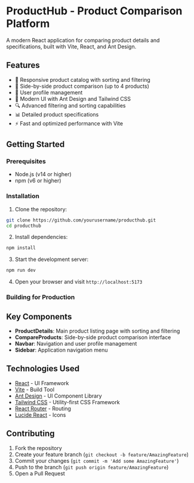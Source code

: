 # ProductHub - Product Comparison Platform

A modern React application for comparing product details and specifications, built with Vite, React, and Ant Design.

## Features

- 📱 Responsive product catalog with sorting and filtering
- 🔄 Side-by-side product comparison (up to 4 products)
- 👤 User profile management
- 🎨 Modern UI with Ant Design and Tailwind CSS
- 🔍 Advanced filtering and sorting capabilities
- 📊 Detailed product specifications
- ⚡ Fast and optimized performance with Vite

## Getting Started

### Prerequisites

- Node.js (v14 or higher)
- npm (v6 or higher)

### Installation

1. Clone the repository:
```bash
git clone https://github.com/yourusername/producthub.git
cd producthub
```

2. Install dependencies:
```bash
npm install
```

3. Start the development server:
```bash
npm run dev
```

4. Open your browser and visit `http://localhost:5173`

### Building for Production

## Key Components

- **ProductDetails**: Main product listing page with sorting and filtering
- **CompareProducts**: Side-by-side product comparison interface
- **Navbar**: Navigation and user profile management
- **Sidebar**: Application navigation menu

## Technologies Used

- [React](https://reactjs.org/) - UI Framework
- [Vite](https://vitejs.dev/) - Build Tool
- [Ant Design](https://ant.design/) - UI Component Library
- [Tailwind CSS](https://tailwindcss.com/) - Utility-first CSS Framework
- [React Router](https://reactrouter.com/) - Routing
- [Lucide React](https://lucide.dev/) - Icons

## Contributing

1. Fork the repository
2. Create your feature branch (`git checkout -b feature/AmazingFeature`)
3. Commit your changes (`git commit -m 'Add some AmazingFeature'`)
4. Push to the branch (`git push origin feature/AmazingFeature`)
5. Open a Pull Request
